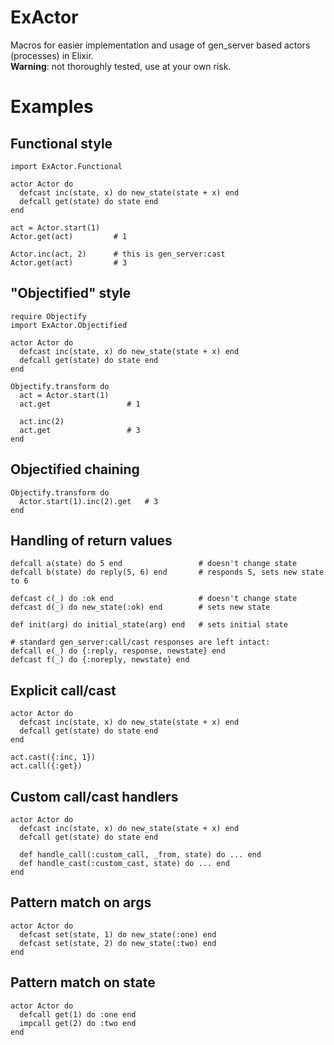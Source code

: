 ExActor
=======
Macros for easier implementation and usage of gen_server based actors (processes) in Elixir.  
__Warning__: not thoroughly tested, use at your own risk.

# Examples

## Functional style
    import ExActor.Functional
    
    actor Actor do
      defcast inc(state, x) do new_state(state + x) end
      defcall get(state) do state end
    end
    
    act = Actor.start(1)
    Actor.get(act)         # 1
    
    Actor.inc(act, 2)      # this is gen_server:cast
    Actor.get(act)         # 3
    
## "Objectified" style

    require Objectify
    import ExActor.Objectified
    
    actor Actor do
      defcast inc(state, x) do new_state(state + x) end
      defcall get(state) do state end
    end
    
    Objectify.transform do
      act = Actor.start(1)
      act.get                 # 1
    
      act.inc(2)
      act.get                 # 3
    end
    
## Objectified chaining

    Objectify.transform do
      Actor.start(1).inc(2).get   # 3
    end

## Handling of return values

    defcall a(state) do 5 end                 # doesn't change state
    defcall b(state) do reply(5, 6) end       # responds 5, sets new state to 6
    
    defcast c(_) do :ok end                   # doesn't change state
    defcast d(_) do new_state(:ok) end        # sets new state
    
    def init(arg) do initial_state(arg) end   # sets initial state
    
    # standard gen_server:call/cast responses are left intact:
    defcall e(_) do {:reply, response, newstate} end
    defcast f(_) do {:noreply, newstate} end

## Explicit call/cast

    actor Actor do
      defcast inc(state, x) do new_state(state + x) end
      defcall get(state) do state end
    end

    act.cast({:inc, 1})
    act.call({:get})
    
## Custom call/cast handlers

    actor Actor do
      defcast inc(state, x) do new_state(state + x) end
      defcall get(state) do state end
      
      def handle_call(:custom_call, _from, state) do ... end
      def handle_cast(:custom_cast, state) do ... end
    end
    
## Pattern match on args

    actor Actor do
      defcast set(state, 1) do new_state(:one) end
      defcast set(state, 2) do new_state(:two) end
    end

## Pattern match on state

    actor Actor do
      defcall get(1) do :one end
      impcall get(2) do :two end
    end